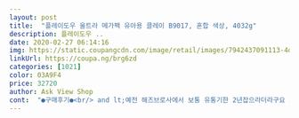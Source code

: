 ```yaml
---
layout: post 
title:  "플레이도우 울트라 메가팩 유아용 클레이 B9017, 혼합 색상, 4032g" 
description: 플레이도우 ..
date: 2020-02-27 06:14:16 
img: https://static.coupangcdn.com/image/retail/images/7942437091113-4dcd8372-e673-4407-99da-fcf01ca81405.png 
linkUrl: https://coupa.ng/brg6zd 
categories: [1021] 
color: 03A9F4 
price: 32720 
author: Ask View Shop 
cont:  "●구매후기●<br/> and lt;예전 해즈브로사에서 보통 유통기한 2년잡으라더라구요 and gt;<br/>(놀고나면 손 꼭 씻어야되요)<br/>(오늘 2019.<br/>11.<br/>06)<br/>(티비틀어주면 집안일 편하게는 개뿔 그런거 절대 안되는 아이에요ㅠㅠ)<br/>2018년 4월 제조된거 받았네요<br/>29개월맘이예요<br/>32개월 활동적이고 티비도 딱히 알파벳동요 같은 교육적인거 아니면 안보고<br/>36개 1+1 할때사면 제조일 2년 넘은거 보내주더라구요<br/>48개 들어있어요<br/>가격 저렴할때 마구마구 쟁여두고싶네요:)<br/>그 이상도 사용가능하나 묽거나 굳는지 상태안좋은게 좀 있다더라구요<br/>그래서 그냥 티비 안보여주고 함께 놀아줄수있는걸 택했어요<br/>너무 좋아요<br/>대용량 4kg 어마무시합니다<br/>만족스러워요<br/>말랑말랑 촉감좋고 잘만들어집니다<br/>손에 색 잘 안묻어나고 입에 넣는 아가가 아니라면 어느정도 월령의 아가들에게 쵝오.<br/><br/>양 많아서 그냥 냅둬요<br/>엄마인 제가 더 좋아하는건 함정<br/>요즘은 손으로 동글동글, 길쭉길쭉 정도는 만들어요<br/>이건<br/>이것저것 만들어주면 좋다고 하루종일 들고다니는데 편하네요<br/>재활용 안하고 맘든거 그대로 굳히니 오히려 속편해요<br/>지인짜 많이 들어있어요<br/>채널만 수백번 돌릴정도?<br/>처음에는 느낌이 싫은지 만지지도 안았는데<br/>초반에 숫자나 가나다 만들어서 굳혀줬더니 너무 잘갖고 놀았어요<br/>큰 사이즈로 여섯개씩? 맘에드네요<br/>플레이도 도구도 사게 되는것 같지만... <br/>국수의 달인등등 ㅋㅋㅋㅋ그래도 소근육발달과 창의력에 좋은듯 해요.<br/><br/>플레이도우 한참전에 사서쓰다가 부스러지고 많이버렷는데<br/>하루종일 이거싫고 저거싫고 다른거 틀어달라고해요<br/>한번 만든거는 그대로 굳게두면 나중에는 석고같아요<br/> and lt;예전 해즈브로사에서 보통 유통기한 2년잡으라더라구요 and gt;<br/>(놀고나면 손 꼭 씻어야되요)<br/>(오늘 2019.<br/>11.<br/>06)<br/>(티비틀어주면 집안일 편하게는 개뿔 그런거 절대 안되는 아이에요ㅠㅠ)<br/>2018년 4월 제조된거 받았네요<br/>29개월맘이예요<br/>32개월 활동적이고 티비도 딱히 알파벳동요 같은 교육적인거 아니면 안보고<br/>36개 1+1 할때사면 제조일 2년 넘은거 보내주더라구요<br/>48개 들어있어요<br/>가격 저렴할때 마구마구 쟁여두고싶네요:)<br/>그 이상도 사용가능하나 묽거나 굳는지 상태안좋은게 좀 있다더라구요<br/>그래서 그냥 티비 안보여주고 함께 놀아줄수있는걸 택했어요<br/>너무 좋아요<br/>대용량 4kg 어마무시합니다<br/>만족스러워요<br/>말랑말랑 촉감좋고 잘만들어집니다<br/>손에 색 잘 안묻어나고 입에 넣는 아가가 아니라면 어느정도 월령의 아가들에게 쵝오.<br/><br/>양 많아서 그냥 냅둬요<br/>엄마인 제가 더 좋아하는건 함정<br/>요즘은 손으로 동글동글, 길쭉길쭉 정도는 만들어요<br/>이건<br/>이것저것 만들어주면 좋다고 하루종일 들고다니는데 편하네요<br/>재활용 안하고 맘든거 그대로 굳히니 오히려 속편해요<br/>지인짜 많이 들어있어요<br/>채널만 수백번 돌릴정도?<br/>처음에는 느낌이 싫은지 만지지도 안았는데<br/>초반에 숫자나 가나다 만들어서 굳혀줬더니 너무 잘갖고 놀았어요<br/>큰 사이즈로 여섯개씩? 맘에드네요<br/>플레이도 도구도 사게 되는것 같지만... <br/>국수의 달인등등 ㅋㅋㅋㅋ그래도 소근육발달과 창의력에 좋은듯 해요.<br/><br/>플레이도우 한참전에 사서쓰다가 부스러지고 많이버렷는데<br/>하루종일 이거싫고 저거싫고 다른거 틀어달라고해요<br/>한번 만든거는 그대로 굳게두면 나중에는 석고같아요<br/>" 
---
```

